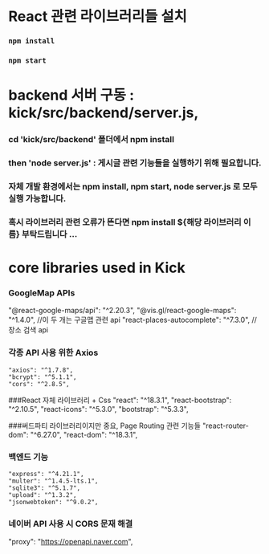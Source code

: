 # React 관련 라이브러리들 설치

### `npm install`

### `npm start`

# backend 서버 구동 : kick/src/backend/server.js,

### cd 'kick/src/backend' 폴더에서 npm install

### then 'node server.js' : 게시글 관련 기능들을 실행하기 위해 필요합니다.

### 자체 개발 환경에서는 npm install, npm start, node server.js 로 모두 실행 가능합니다.

### 혹시 라이브러리 관련 오류가 뜬다면 npm install ${해당 라이브러리 이름} 부탁드립니다 ...

# core libraries used in Kick

### GoogleMap APIs
"@react-google-maps/api": "^2.20.3", 
"@vis.gl/react-google-maps": "^1.4.0", //이 두 개는 구글맵 관련 api
"react-places-autocomplete": "^7.3.0", //장소 검색 api

### 각종 API 사용 위한 Axios

    "axios": "^1.7.8",
    "bcrypt": "^5.1.1",
    "cors": "^2.8.5",

###React 자체 라이브러리 + Css
    "react": "^18.3.1",
    "react-bootstrap": "^2.10.5",
    "react-icons": "^5.3.0",
    "bootstrap": "^5.3.3",
    

###써드파티 라이브러리이지만 중요, Page Routing 관련 기능들
    "react-router-dom": "^6.27.0",
    "react-dom": "^18.3.1",


### 백엔드 기능
    "express": "^4.21.1",
    "multer": "^1.4.5-lts.1",
    "sqlite3": "^5.1.7",
    "upload": "^1.3.2",
    "jsonwebtoken": "^9.0.2",


### 네이버 API 사용 시 CORS 문재 해결
"proxy": "https://openapi.naver.com",
